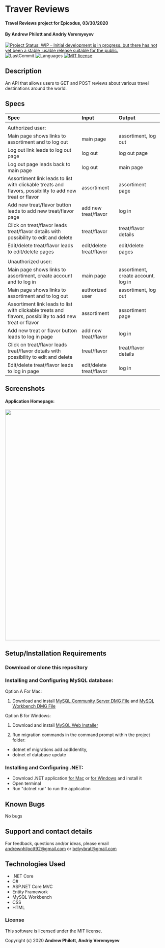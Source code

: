 # Traver Reviews

#### Travel Reviews project for Epicodus, 03/30/2020

#### By Andrew Philott and Andriy Veremyeyev

<!-- [![Project Status: Inactive – The project has reached a stable, usable state but is no longer being actively developed; support/maintenance will be provided as time allows.](https://www.repostatus.org/badges/latest/inactive.svg)](https://www.repostatus.org/#inactive) -->
<!-- [![Project Status: Active – The project has reached a stable, usable state and is being actively developed.](https://www.repostatus.org/badges/latest/active.svg)](https://www.repostatus.org/#active) -->

[![Project Status: WIP – Initial development is in progress, but there has not yet been a stable, usable release suitable for the public.](https://www.repostatus.org/badges/latest/wip.svg)](https://www.repostatus.org/#wip)
![LastCommit](https://img.shields.io/github/last-commit/Andrew-Philpott/TravelAPI)
![Languages](https://img.shields.io/github/languages/top/Andrew-Philpott/TravelAPI)
[![MIT license](https://img.shields.io/badge/License-MIT-orange.svg)](https://lbesson.mit-license.org/)

## Description

An API that allows users to GET and POST reviews about various travel destinations around the world.

## Specs

| Spec                                                                                                     | Input                    | Output                              |
| :------------------------------------------------------------------------------------------------------- | :----------------------- | :---------------------------------- |
|                                                                                                          |
| Authorized user:                                                                                         |
| Main page shows links to assortiment and to log out                                                      | main page                | assortiment, log out                |
| Log out link leads to log out page                                                                       | log out                  | log out page                        |
| Log out page leads back to main page                                                                     | log out                  | main page                           |
| Assortiment link leads to list with clickable treats and flavors, possibility to add new treat or flavor | assortiment              | assortiment page                    |
| Add new treat/flavor button leads to add new treat/flavor page                                           | add new treat/flavor     | log in                              |
| Click on treat/flavor leads treat/flavor details with possibility to edit and delete                     | treat/flavor             | treat/flavor details                |
| Edit/delete treat/flavor leads to edit/delete pages                                                      | edit/delete treat/flavor | edit/delete pages                   |
|                                                                                                          |
| Unauthorized user:                                                                                       |
| Main page shows links to assortiment, create account and to log in                                       | main page                | assortiment, create account, log in |
| Main page shows links to assortiment and to log out                                                      | authorized user          | assortiment, log out                |
| Assortiment link leads to list with clickable treats and flavors, possibility to add new treat or flavor | assortiment              | assortiment page                    |
| Add new treat or flavor button leads to log in page                                                      | add new treat/flavor     | log in                              |
| Click on treat/flavor leads treat/flavor details with possibility to edit and delete                     | treat/flavor             | treat/flavor details                |
| Edit/delete treat/flavor leads to log in page                                                            | edit/delete treat/flavor | log in                              |

## Screenshots

#### Application Homepage:

<image src="./TravelApi.Solution/Screenshots/SearchTool.gif" width="750px" />

## Setup/Installation Requirements

### Download or clone this repository

### Installing and Configuring MySQL database:

Option A For Mac:

1. Download and install [MySQL Community Server DMG File](https://dev.mysql.com/downloads/file/?id=484914) and [MySQL Workbench DMG File](https://dev.mysql.com/downloads/file/?id=484391)

Option B for Windows:

1. Download and install [MySQL Web Installer](https://dev.mysql.com/downloads/file/?id=484919)

2. Run migration commands in the command prompt within the project folder:

- dotnet ef migrations add addIdentity,
- dotnet ef database update

### Installing and Configuring .NET:

- Download .NET application [for Mac](https://dotnet.microsoft.com/download/dotnet-core/thank-you/sdk-2.2.106-macos-x64-installer) or [for Windows](https://dotnet.microsoft.com/download/dotnet-core/thank-you/sdk-2.2.203-windows-x64-installer) and install it
- Open terminal
- Run "dotnet run" to run the application

## Known Bugs

No bugs

## Support and contact details

For feedback, questions and/or ideas, please email <andrewphilpott92@gmail.com> or <belyybrat@gmail.com>

## Technologies Used

- .NET Core
- C#
- ASP.NET Core MVC
- Entity Framework
- MySQL Workbench
- CSS
- HTML

### License

This software is licensed under the MIT license.

Copyright (c) 2020 **Andrew Philott**, **Andriy Veremyeyev**
